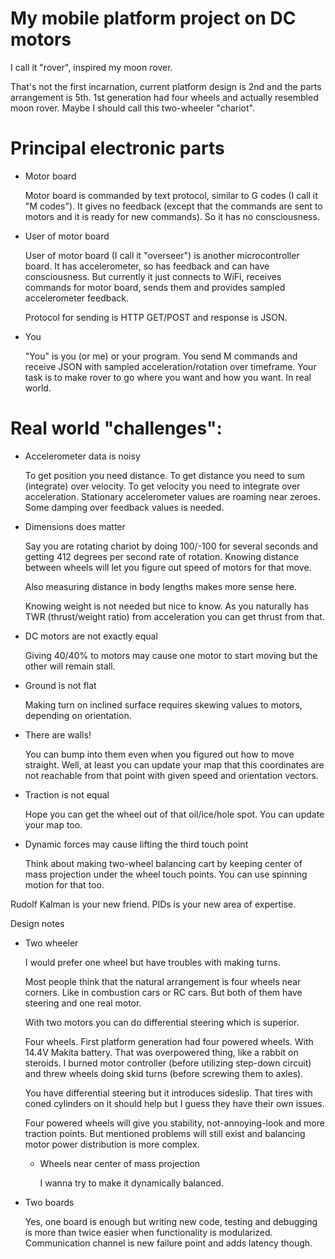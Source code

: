 # My mobile platform project on DC motors

  I call it "rover", inspired my moon rover.

  That's not the first incarnation, current platform design is 2nd and
  the parts arrangement is 5th. 1st generation had four wheels and actually
  resembled moon rover. Maybe I should call this two-wheeler "chariot".


# Principal electronic parts

  * Motor board

    Motor board is commanded by text protocol, similar to G codes (I call
    it "M codes"). It gives no feedback (except that the commands are sent
    to motors and it is ready for new commands). So it has no consciousness.

  * User of motor board

    User of motor board (I call it "overseer") is another microcontroller
    board. It has accelerometer, so has feedback and can have consciousness.
    But currently it just connects to WiFi, receives commands for motor board,
    sends them and provides sampled accelerometer feedback.

    Protocol for sending is HTTP GET/POST and response is JSON.

  * You

    "You" is you (or me) or your program. You send M commands and receive
    JSON with sampled acceleration/rotation over timeframe. Your task is
    to make rover to go where you want and how you want. In real world.


# Real world "challenges":

  * Accelerometer data is noisy

    To get position you need distance. To get distance you need to sum
    (integrate) over velocity. To get velocity you need to integrate
    over acceleration. Stationary accelerometer values are roaming near
    zeroes. Some damping over feedback values is needed.

  * Dimensions does matter

    Say you are rotating chariot by doing 100/-100 for several seconds
    and getting 412 degrees per second rate of rotation. Knowing
    distance between wheels will let you figure out speed of motors for
    that move.

    Also measuring distance in body lengths makes more sense here.

    Knowing weight is not needed but nice to know. As you naturally has
    TWR (thrust/weight ratio) from acceleration you can get thrust from
    that.

  * DC motors are not exactly equal

    Giving 40/40% to motors may cause one motor to start moving but
    the other will remain stall.

  * Ground is not flat

    Making turn on inclined surface requires skewing values to motors,
    depending on orientation.

  * There are walls!

    You can bump into them even when you figured out how to move
    straight. Well, at least you can update your map that this
    coordinates are not reachable from that point with given speed
    and orientation vectors.

  * Traction is not equal

    Hope you can get the wheel out of that oil/ice/hole spot. You can
    update your map too.

  * Dynamic forces may cause lifting the third touch point

    Think about making two-wheel balancing cart by keeping center of
    mass projection under the wheel touch points. You can use spinning
    motion for that too.

Rudolf Kalman is your new friend. PIDs is your new area of expertise.


Design notes

* Two wheeler

  I would prefer one wheel but have troubles with making turns.

  Most people think that the natural arrangement is four wheels near
  corners. Like in combustion cars or RC cars. But both of them have
  steering and one real motor.

  With two motors you can do differential steering which is superior.

  Four wheels. First platform generation had four powered wheels. With
  14.4V Makita battery. That was overpowered thing, like a rabbit on
  steroids. I burned motor controller (before utilizing step-down
  circuit) and threw wheels doing skid turns (before screwing them to
  axles).

  You have differential steering but it introduces sideslip. That tires
  with coned cylinders on it should help but I guess they have their own
  issues.

  Four powered wheels will give you stability, not-annoying-look and
  more traction points. But mentioned problems will still exist and
  balancing motor power distribution is more complex.

  * Wheels near center of mass projection

    I wanna try to make it dynamically balanced.

* Two boards

  Yes, one board is enough but writing new code, testing and debugging
  is more than twice easier when functionality is modularized.
  Communication channel is new failure point and adds latency though.
